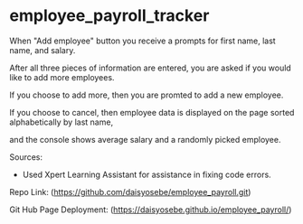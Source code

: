 # employee_payroll_tracker

When "Add employee" button you receive a prompts for first name, last name, and salary.

After all three pieces of information are entered, you are asked if you would like to add more employees. 

If you choose to add more, then you are promted to add a new employee. 

If you choose to cancel, then employee data is displayed on the page sorted alphabetically by last name, 

and the console shows average salary and a randomly picked employee. 

Sources: 
- Used Xpert Learning Assistant for assistance in fixing code errors. 

Repo Link: (https://github.com/daisyosebe/employee_payroll.git)

Git Hub Page Deployment: (https://daisyosebe.github.io/employee_payroll/)